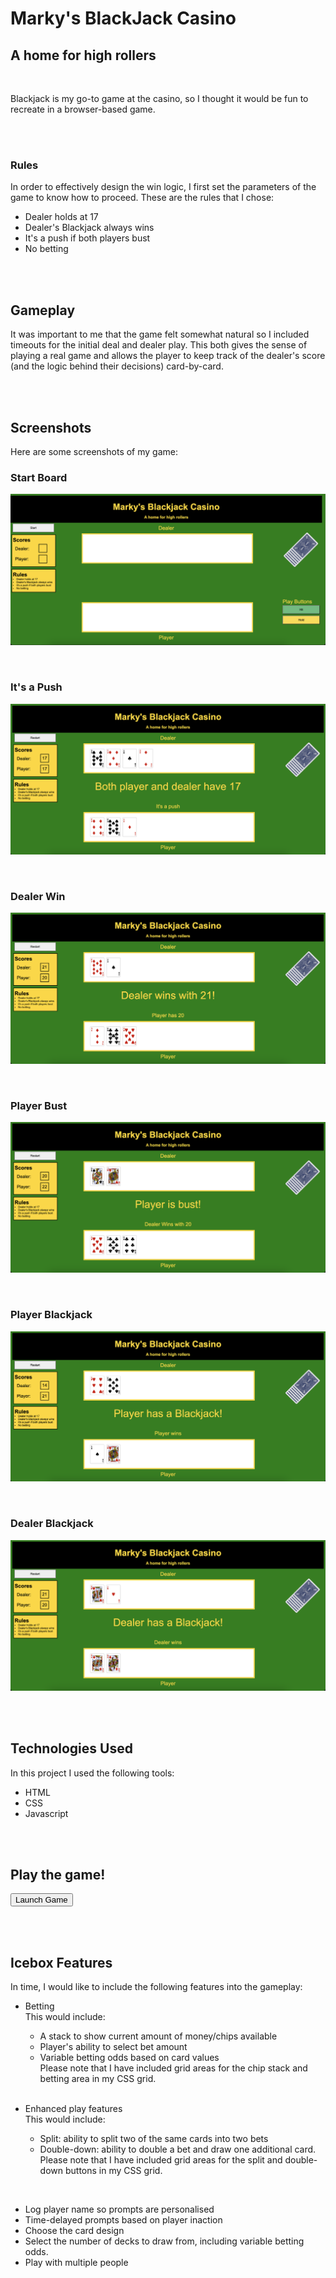 # Marky's BlackJack Casino
## A home for high rollers

<br>

Blackjack is my go-to game at the casino, so I thought it would be fun to recreate in a browser-based game. 

<br>
<br>

### Rules
In order to effectively design the win logic, I first set the parameters of the game to know how to proceed. These are the rules that I chose:
 - Dealer holds at 17 
 - Dealer's Blackjack always wins
 - It's a push if both players bust
 - No betting

<br>
<br>

## Gameplay
It was important to me that the game felt somewhat natural so I included timeouts for the initial deal and dealer play. This both gives the sense of playing a real game and allows the player to keep track of the dealer's score (and the logic behind their decisions) card-by-card.

<br>
<br>

## Screenshots
Here are some screenshots of my game:

### Start Board
![](/assets/Start%20Board.png)

<br>

### It's a Push
![](/assets/It's%20a%20push.png)

<br>

### Dealer Win
![](/assets/Dealer%20wins.png)

<br>

### Player Bust
![](/assets/Player%20bust.png)

<br>

### Player Blackjack
![](/assets/Player%20Blackjack.png)

<br>

### Dealer Blackjack
![](/assets/Dealer%20Blackjack.png)

<br>
<br>

## Technologies Used
In this project I used the following tools:
 - HTML
 - CSS
 - Javascript

<br>
<br>

## Play the game!

<button name="button" onclick="www.google.com">Launch Game</button>

<br>
<br>

## Icebox Features
In time, I would like to include the following features into the gameplay:
 - Betting<br>
    This would include:
   - A stack to show current amount of money/chips available
   - Player's ability to select bet amount
   - Variable betting odds based on card values <br>
   Please note that I have included grid areas for the chip stack and betting area in my CSS grid.
   
   <br>

- Enhanced play features<br>
    This would include:
   - Split: ability to split two of the same cards into two bets
   - Double-down: ability to double a bet and draw one additional card.<br>
   Please note that I have included grid areas for the split and double-down buttons in my CSS grid.

<br>

- Log player name so prompts are personalised<br>
- Time-delayed prompts based on player inaction<br>
- Choose the card design<br>
- Select the number of decks to draw from, including variable betting odds.<br>
- Play with multiple people<br>